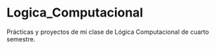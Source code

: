 # Logica_Computacional
Prácticas y proyectos de mi clase de Lógica Computacional de cuarto semestre.
